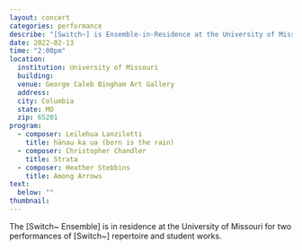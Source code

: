 ```yaml
---
layout: concert
categories: performance
describe: "[Switch~] is Ensemble-in-Residence at the University of Missouri. Works by Leilehua Lanzilotti, Christopher Chandler, and Heather Stebbins at the George Caleb Bingham Art Gallery."
date: 2022-02-13
time: "2:00pm"
location:
  institution: University of Missouri
  building:
  venue: George Caleb Bingham Art Gallery
  address:
  city: Columbia
  state: MO
  zip: 65201
program:
  - composer: Leilehua Lanzilotti
    title: hānau ka ua (born is the rain)
  - composer: Christopher Chandler
    title: Strata
  - composer: Heather Stebbins
    title: Among Arrows
text:
  below: ""
thumbnail:
---
```


The [Switch~ Ensemble] is in residence at the University of Missouri for two performances of [Switch~] repertoire and student works.
